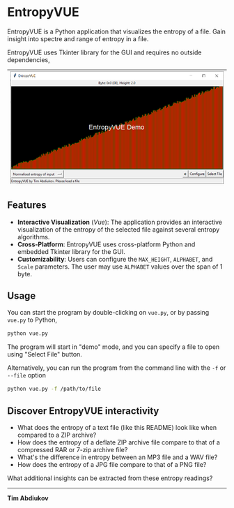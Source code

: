 # EntropyVUE

EntropyVUE is a Python application that visualizes the entropy of a file. Gain insight into spectre and range of entropy in a file.

EntropyVUE uses Tkinter library for the GUI and requires no outside dependencies,

![GUI](.img/gui.png) |
---- | 

## Features

- **Interactive Visualization** (*Vue*): The application provides an interactive visualization of the entropy of the selected file against several entropy algorithms.
- **Cross-Platform**: EntropyVUE uses cross-platform Python and embedded Tkinter library for the GUI.
- **Customizability**: Users can configure the `MAX_HEIGHT`, `ALPHABET`, and `Scale` parameters. The user may use `ALPHABET` values over the span of 1 byte.

## Usage

You can start the program by double-clicking on `vue.py`, or by passing `vue.py` to Python,
```bash
python vue.py
```

The program will start in "demo" mode, and you can specify a file to open using "Select File" button.

Alternatively, you can run the program from the command line with the `-f` or `--file` option

```bash
python vue.py -f /path/to/file
```

## Discover EntropyVUE interactivity

* What does the entropy of a text file (like this README) look like when compared to a ZIP archive?
* How does the entropy of a deflate ZIP archive file compare to that of a compressed RAR or 7-zip archive file?
* What's the difference in entropy between an MP3 file and a WAV file?
* How does the entropy of a JPG file compare to that of a PNG file?

What additional insights can be extracted from these entropy readings?

-----------------------------------

**Tim Abdiukov**
